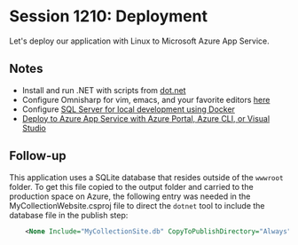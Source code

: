 # Session 1210: Deployment

Let's deploy our application with Linux to Microsoft Azure App Service.

## Notes

- Install and run .NET with scripts from [dot.net](https://dot.net)
- Configure Omnisharp for vim, emacs, and your favorite editors [here](https://omnisharp.net)
- Configure [SQL Server for local development using Docker](https://learn.microsoft.com/sql/linux/quickstart-install-connect-docker)
- [Deploy to Azure App Service with Azure Portal, Azure CLI, or Visual Studio](https://learn.microsoft.com/azure/app-service/quickstart-dotnetcore)

## Follow-up

This application uses a SQLite database that resides outside of the `wwwroot` folder.  To get this file copied to the output folder and carried to the production space on Azure, the following entry was needed in the MyCollectionWebsite.csproj file to direct the `dotnet` tool to include the database file in the publish step:

```xml
    <None Include="MyCollectionSite.db" CopyToPublishDirectory="Always" />
```
